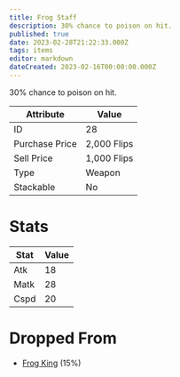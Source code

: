 ```yaml
---
title: Frog Staff
description: 30% chance to poison on hit.
published: true
date: 2023-02-28T21:22:33.000Z
tags: items
editor: markdown
dateCreated: 2023-02-16T00:00:00.000Z
---
```


30% chance to poison on hit.

|Attribute|Value|
|-|-|
|ID|28|
|Purchase Price|2,000 Flips|
|Sell Price|1,000 Flips|
|Type|Weapon|
|Stackable|No|

# Stats
|Stat|Value|
|-|-|
|Atk|18|
|Matk|28|
|Cspd|20|

# Dropped From
 * [Frog King](/monsters/frog-king) (15%)
